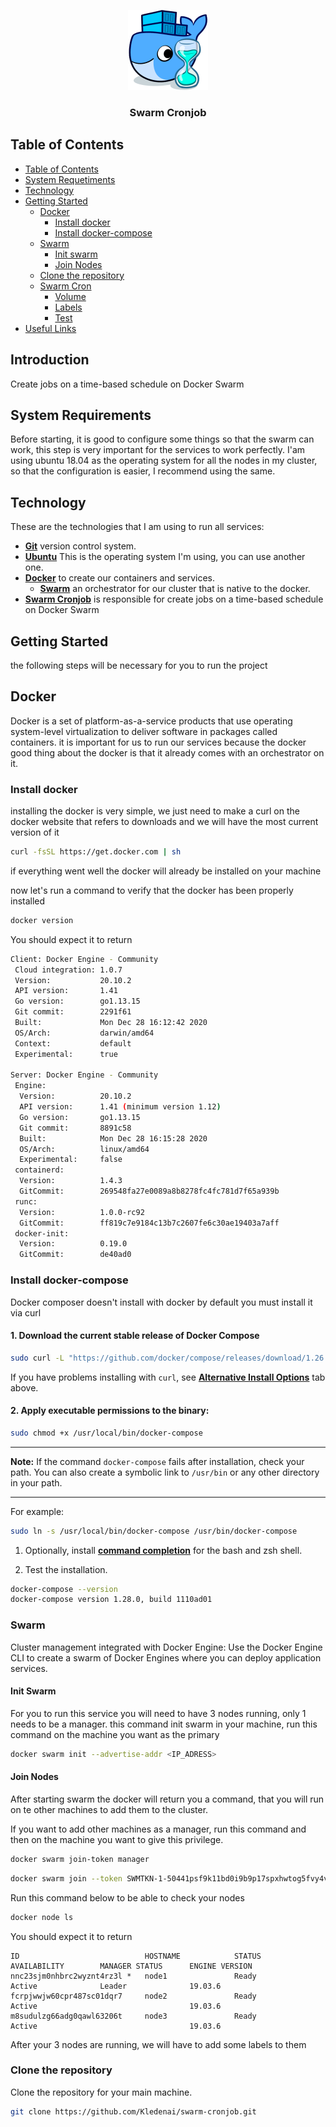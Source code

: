 
<p align="center"><a href="https://crazy-max.github.io/swarm-cronjob/" target="_blank"><img height="128" src="./docs/swarm-cronjob.png"></a></p

<p>
  <h3 align="center">Swarm Cronjob</h3>
</p>

## Table of Contents

- [Table of Contents](#table-of-contents)
- [System Requetiments](#system-requirements)
- [Technology](#technology)
- [Getting Started](#getting-started)
  - [Docker](#docker)
    - [Install docker](#install-docker)
    - [Install docker-compose](#install-docker-compose)
  - [Swarm](#swarm)
    - [Init swarm](#init-swarm)
    - [Join Nodes](#join-nodes)
  - [Clone the repository](#clone-the-repository)
  - [Swarm Cron](#file-structure)
    - [Volume](#volume)
    - [Labels](#labels)
    - [Test](#test)
- [Useful Links](#useful-links)

## Introduction

Create jobs on a time-based schedule on Docker Swarm

## System Requirements

Before starting, it is good to configure some things so that the swarm can work, this step is very important for the services to work perfectly. I'am using ubuntu 18.04 as the operating system for all the nodes in my cluster, so that the configuration is easier, I recommend using the same.

## Technology

These are the technologies that I am using to run all services:

- **[Git](https://git-scm.com/)** version control system.
- **[Ubuntu](https://ubuntu.com/)** This is the operating system I'm using, you can use another one.
- **[Docker](https://docs.docker.com)** to create our containers and services.
  - **[Swarm](https://docs.docker.com/engine/swarm/)** an orchestrator for our cluster that is native to the docker.
- **[Swarm Cronjob](https://opendistro.github.io/)** is responsible for create jobs on a time-based schedule on Docker Swarm

## Getting Started

the following steps will be necessary for you to run the project

## Docker

Docker is a set of platform-as-a-service products that use operating system-level virtualization to deliver software in packages called containers. it is important for us to run our services because the docker good thing about the docker is that it already comes with an orchestrator on it.

### Install docker

installing the docker is very simple, we just need to make a curl on the docker website that refers to downloads and we will have the most current version of it

```bash
curl -fsSL https://get.docker.com | sh
```

if everything went well the docker will already be installed on your machine

now let's run a command to verify that the docker has been properly installed

```bash
docker version
```

You should expect it to return

```bash
Client: Docker Engine - Community
 Cloud integration: 1.0.7
 Version:           20.10.2
 API version:       1.41
 Go version:        go1.13.15
 Git commit:        2291f61
 Built:             Mon Dec 28 16:12:42 2020
 OS/Arch:           darwin/amd64
 Context:           default
 Experimental:      true

Server: Docker Engine - Community
 Engine:
  Version:          20.10.2
  API version:      1.41 (minimum version 1.12)
  Go version:       go1.13.15
  Git commit:       8891c58
  Built:            Mon Dec 28 16:15:28 2020
  OS/Arch:          linux/amd64
  Experimental:     false
 containerd:
  Version:          1.4.3
  GitCommit:        269548fa27e0089a8b8278fc4fc781d7f65a939b
 runc:
  Version:          1.0.0-rc92
  GitCommit:        ff819c7e9184c13b7c2607fe6c30ae19403a7aff
 docker-init:
  Version:          0.19.0
  GitCommit:        de40ad0
```

### Install docker-compose

Docker composer doesn't install with docker by default you must install it via curl

#### 1. Download the current stable release of Docker Compose

```bash
sudo curl -L "https://github.com/docker/compose/releases/download/1.26.2/docker-compose-$(uname -s)-$(uname -m)" -o /usr/local/bin/docker-compose
```

If you have problems installing with ```curl```, see **[Alternative Install Options](https://docs.docker.com/compose/install/#alternative-install-options)** tab above.

#### 2. Apply executable permissions to the binary:

```bash
sudo chmod +x /usr/local/bin/docker-compose
```

---
**Note:** If the command ```docker-compose``` fails after installation, check your path. You can also create a symbolic link to ```/usr/bin``` or any other directory in your path.

---

For example:

```bash 
sudo ln -s /usr/local/bin/docker-compose /usr/bin/docker-compose
```

1. Optionally, install **[command completion](https://docs.docker.com/compose/completion/)** for the bash and zsh shell.

2. Test the installation.

```bash 
docker-compose --version
docker-compose version 1.28.0, build 1110ad01
```

### Swarm

Cluster management integrated with Docker Engine: Use the Docker Engine CLI to create a swarm of Docker Engines where you can deploy application services.

#### Init Swarm

For you to run this service you will need to have 3 nodes running, only 1 needs to be a manager. this command init swarm in your machine, run this command on the machine you want as the primary

```bash
docker swarm init --advertise-addr <IP_ADRESS>
```

#### Join Nodes

After starting swarm the docker will return you a command, that you will run on te other machines to add them to the cluster.

If you want to add other machines as a manager, run this command and then on the machine you want to give this privilege.

```bash
docker swarm join-token manager
```

```bash
docker swarm join --token SWMTKN-1-50441psf9k11bd0i9b9p17spxhwtog5fvy4v52zvvl11h5g82y-4vknh73kdw1z0cdufhiqmxc04 192.168.0.23:2377
```

Run this command below to be able to check your nodes

```bash
docker node ls
```

You should expect it to return

```response
ID                            HOSTNAME            STATUS              AVAILABILITY        MANAGER STATUS      ENGINE VERSION
nnc23sjm0nhbrc2wyznt4rz3l *   node1               Ready               Active              Leader              19.03.6
fcrpjwwjw60cpr487sc01dqr7     node2               Ready               Active                                  19.03.6
m8sudulzg66adg0qawl63206t     node3               Ready               Active                                  19.03.6
```

After your 3 nodes are running, we will have to add some labels to them

### Clone the repository

Clone the repository for your main machine.

```bash
git clone https://github.com/Kledenai/swarm-cronjob.git
```
